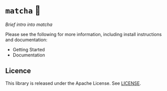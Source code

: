 # `matcha` :tea:

_Brief intro into matcha_

Please see the following for more information, including install instructions and documentation:

* Getting Started
* Documentation

## Licence

This library is released under the Apache License. See [LICENSE](LICENSE).